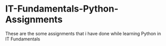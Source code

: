 # IT-Fundamentals-Python-Assignments
These are the some assignments that i have done while learning Python in IT Fundamentals 
